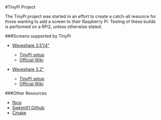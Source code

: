 #TinyPi Project

The TinyPi project was started in an effort to create a catch-all resource for those wanting to add a screen to their Raspberry Pi. Testing of these builds is performed on a RPi2, unless otherwise stated.

###Screens supported by TinyPi
* [Waveshare 3.5”/4"](http://www.waveshare.com/3.5inch-rpi-lcd-a.htm)
  * [TinyPi setup](https://github.com/mitchpehora/tinyPi/blob/master/waveshare/ns35/readme.md)
  * [Official Wiki](http://www.waveshare.com/wiki/3.5inch_RPi_LCD_(A))

* [Waveshare 3.2”](http://www.waveshare.com/3.2inch-rpi-lcd-b.htm)
  * [TinyPi setup](https://github.com/mitchpehora/tinyPi/blob/master/waveshare/ns32/readme.md)
  * [Official Wiki](http://www.waveshare.com/wiki/3.2inch_RPi_LCD_(B))
  


###Other Resources
* [fbcp](https://github.com/tasanakorn/rpi-fbcp)
* [Swkim01 Github](https://github.com/swkim01/waveshare-dtoverlays)
* [Cmake](https://github.com/Kitware/CMake)
